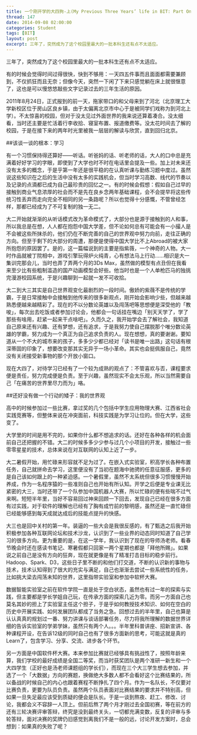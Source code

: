 ```yaml
---
title: 一个刚开学的大四狗-上(My Previous Three Years’ life in BIT: Part One)
thread: 147
date: 2014-09-08 02:00:00
categories: Student
tags: [BIT]
layout: post
excerpt: 三年了，突然成为了这个校园里最大的一批本科生还有点不太适应。
---
```


三年了，突然成为了这个校园里最大的一批本科生还有点不太适应。

有的时候会觉得时间过得很快，快到不够用：一天四五件事而且面面都需要兼顾到，不仅抓狂而且无奈；但像今天，突然一下闲了下来只感觉躺在床上就很惬意了，这也是可以慢悠悠敲些文字记录过去的三年生活的原因。

<!--more-->

2011年8月24日，正式报到的前一天，拖家带口的和父母来到了河北（北京理工大学新校区位于房山区良乡镇，由于太偏离北京市中心于是被同学们戏称为到河北上学）。不太惊喜的校园，但对于没太见过外面世界的我来说还算着凑合。没太细看，当时还主要是忙活着行李收拾、寝室布置、报道缴费等。没太花时间去了解的校园，于是在接下来的两年时光里被我一层层的解读与欣赏，直到回归北京。

##该谈一谈的根本：学习

有一个习惯保持得还算好——听话。听爸妈的话、听老师的话，大人的口中总是充满着好好学习的字眼，即使到了大学也时不时在电话里会提及一些。加上对未来还没有太多的概念，于是乎第一年还是很平稳的在认真听课与勤练习题中度过。虽然说这些知识在之后的生活中没有太多的实践机会，但当时学习高数、线代的节奏以及记录的点滴都已成为自己最珍贵的回忆之一。有的时候会假想：假如自己过早的接触到商业气息浓厚的社会而不是先在良乡念两年基础课程，会不会提早将这些传统习性丢弃而走向完全不相同的另一条路呢？所以也觉得十分感慨，不管曾经怎样，那都已经成为了不可复制的独一无二。

大二开始就渐渐的从听话模式改为革命模式了，大部分也是源于接触到的人和事，所以我总是在想，人人都在抱怨中国大学差，但不论如何总有可能会有一小撮人是不会被这些所抹杀的，他们仍在不断完善的自己的世界观中努力向前，走往正确的方向。但至于剩下的大部分的周遭，那便是使得中国大学比不上Abroad的被大家所抱怨的原因罢了。是的，这一篇幅说到的主要是指紫薇，一个神奇的人物。大一时作品就被丁院相中，游戏引擎玩得炉火纯青，心有想法马上行动……相识是大一集训完那会儿，当时也弄了弄两个月的3Ds Max，虽然做的模型有点丑但在我看来至少比有些粗制滥造的国产动画模型会好些。他当时也是一个人单枪匹马的独挑完漫游校园系统，于是兴趣聊到一起就一发不可收拾。

大二到大三其实是自己世界观变化最剧烈的一段时间。傲娇的紫薇不是传统的学霸，于是日常接触中会接触到他传来的很多新观点，刚开始会影响少些，但越来越熟悉便越来越精彩了。现在的不以分数论英雄以及闯荡吧等思想便是深受他的「教唆」，每次出去吃饭或者参加讨论会，他都会一句话挂在嘴边「别天天学了，学了那些有啥用，赶紧一起来干点啥吧」。久而久之，我开始学会去了解社会，我知道自己原来还有兴趣、还有梦想，还有追求，于是我努力使自己摆脱那个唯分数论英雄的学霸，努力成为一个真正为自己追求负责的人。现在想想，真的要谢谢。要知道从一个不大的城市来的孩子，多多少少都已经对「读书是唯一出路」这句话有根深蒂固的印象了，想要改变那其实无异于一场小革命。其实也会挺佩服自己，竟然没有关闭接受新事物的那个开放小窗口。

现在大四了，对待学习已经有了一个较为成熟的观点了：不管喜欢与否，课程要求便是责任，努力完成便是负责。至于兴趣，虽然现实不会太乐观，所以当然需要自己「在痛苦的世界里尽力而为」咯。

##还好没有做一个行动的矮子：我的世界观

高中的时候参加过一些比赛，拿过奖的几个包括中学生应用物理大赛、江西省社会实践竞赛等，但整体来说在冲突面前，科技实践是为学习让位的。但在大学，这些变了。

大学里的时间是用不完的，如果你什么都不想追求的话。还好在各种各样的机会面前自己还把握的不错。大二的时候多多少少参与过几个小项目的开发，接触过一些零零星星的技术，总体来说在对互联网的认知上近了一步。

大二暑假开始，用忙碌来形容就不足为过了。在嵌入式实验室，积高学长各种布置任务，自己就拼命去学习，这里便没有了当初在题海中驰骋的任意征服感，更多的是自己该如何跟上的一种紧迫感。一个暑假里，虽然不太系统但很多习惯慢慢开始养成，作为一名程序猿的一些准则自己也开始有所认知。开学之后便是专业课无比紧密的大三，当时还带了一个队参加中国机器人大赛，所以忙碌的便有些喘不过气来啊。短短半年里，当好不容易回过神来回顾一下回去，发现自己已经在很多方面有过实践，对于软件的理解也已经有了胸有成竹前的黎明感，虽然还是一直忙碌但已经能够感到每天成就达成后的技能点提升的快感。

大三也是回中关村的第一年。装逼的一些大会是我很反感的，有了甄选之后我开始积极参加各种互联网论坛和技术沙龙，认识到了一些业界的动态同时知道了自己学习的很多方向。更为重要的是，在这一学年，我认识到了现在的导师汤老师。看春节晚会时还在感读书笔记、寒暑假都只回家一两个星期也都是「拜他所赐」。如果说之前自己是没有方向的狂奔，现在就更像是有了精准打击目标的稳步前行。Hadoop、Spark、D3，这些日子里不断的和他们打交道，不断的认识新的事物与技术，技术认知得到了很大的充实与满足，自己也渐渐去尝试一些系统性的任务，比如挑大梁去闯荡未知的世界，这里指带实验室和参加中软杯大赛。

数据智能实验室之前在软件学院一直是处于空白状态，虽然也有过一年的探索与实践，但主要都是学长学姐自己玩，在传承方面的探索几近为零。而另一方面自己也莫名其妙的担上了实验室主任这个担子，于是乎如何教授技术知识、如何在空白的历史中开展实践、如何发展团队都成了当务之急。回想过去的半年里，自己也算是认认真真的规划过一番、努力讲课与谈话部署任务，尽力将我所理解的数据世界详细的告诉实验室的学弟学妹，虽然只有两个人。。。半年里科普讲座、招新宣讲、各种课程开设，在告诉12级的同时自己也有了很多方面新的思考，可能这就是真的Learn了，包含学习、分享、交流、进步各个环节。

另一方面是中国软件杯大赛。本来参加比赛就已经够具有挑战性了，按照年龄来算，我们学校的最好成绩是全国二等奖，而当时获奖团队是两个准研一新生和一个大四学生（正好也是汤老师课题组的学长们），而现在三个大三学生想去参加，并选了一个「大数据」方向的赛题，换做绝大多数人都不会看好这个比赛结果的，所以备战的时候自己的内心也跟着赛程不断挣扎了四个月。作为一名队长，不仅要对比赛负责，更要为队员负责。虽然两个队员表面对比赛结果的要求并不特别高，但如果一旦失足最应该受到质疑的便会是队长。于是一谈到熬夜、赶工、修改、讨论，我都会义不容辞一人顶上。但前后熬了两个月才刚过去全国初赛，等在前方的还有三轮决赛评审答辩，终究是没到最终关头，一切都充满变数，反复的评审与多轮答辩，面对决赛的奖牌仍旧感觉到离我们不是一般的远，讨论开发方案时，总会想到：如果真的失败了呢？